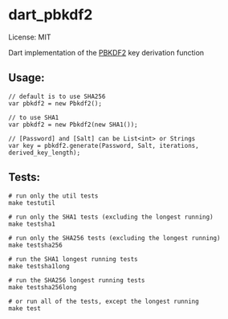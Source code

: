 dart_pbkdf2
===========

License: MIT

Dart implementation of the [PBKDF2](http://en.wikipedia.org/wiki/PBKDF2) key derivation function


## Usage:

```
// default is to use SHA256
var pbkdf2 = new Pbkdf2();

// to use SHA1
var pbkdf2 = new Pbkdf2(new SHA1());

// [Password] and [Salt] can be List<int> or Strings
var key = pbkdf2.generate(Password, Salt, iterations, derived_key_length);
```


## Tests:

```
# run only the util tests
make testutil

# run only the SHA1 tests (excluding the longest running)
make testsha1

# run only the SHA256 tests (excluding the longest running)
make testsha256

# run the SHA1 longest running tests
make testsha1long

# run the SHA256 longest running tests
make testsha256long

# or run all of the tests, except the longest running
make test
```




